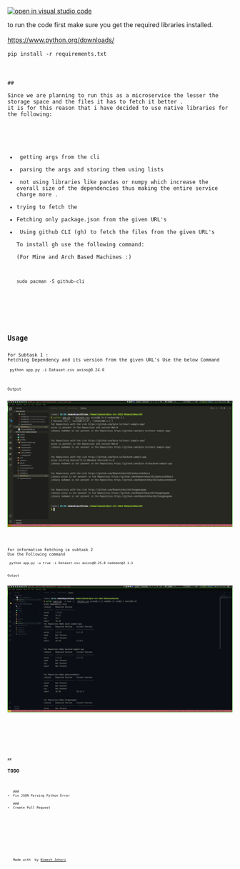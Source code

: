 [![open in visual studio code](https://classroom.github.com/assets/open-in-vscode-c66648af7eb3fe8bc4f294546bfd86ef473780cde1dea487d3c4ff354943c9ae.svg)](https://classroom.github.com/online_ide?assignment_repo_id=7943245&assignment_repo_type=assignmentrepo)
<div id="top">
to run the code first make sure you get the required libraries installed.
<br>
<br>
<a href="https://www.python.org/downloads/">https://www.python.org/downloads/</a>
<!-- code block -->
<pre class="code-block "><code>pip install -r requirements.txt 
</div>
<!-- large text div -->
##<div class="large-text-div">
Since we are planning to run this as a microservice the lesser the storage space and the files it has to fetch it better .
it is for this reason that i have decided to use native libraries for the following:
<br>
<br>
<ul>
<li> getting args from the cli </li>
<li> parsing the args and storing them using lists</li>
<li> not using libraries like pandas or numpy which increase the overall size of the dependencies thus making the entire service charge more . </li>
<li>trying to fetch the </li>
<li>Fetching only package.json from the given URL's </li>
<li> Using github CLI (gh) to fetch the files from the given URL's</li>
To install gh use the following command:
<br>(For Mine and Arch Based Machines :) 
<br>
<pre class="code-block "><code>sudo pacman -S github-cli
</div>

<!-- Usage -->
<div class="large-text-div">
<h2>Usage</h2>
For Subtask 1 :
Fetching Dependency and its version from the given URL's Use the below Command 
<pre class="code-block "><code> python app.py -i Dataset.csv axios@0.24.0 
</div>
Output
<div class="large-text-div">
<!-- image -->
<img src="./images/subtask1.png" alt="Subtask1 SS">
</div>
<!-- Large Text -->
<div class="large-text-div">
For information Fetching ie subtask 2
Use the Following command
<pre class="code-block "><code> python app.py -u true -i Dataset.csv axios@0.25.8 nodemon@2.1.1
</pre>
Output
<div class="large-text-div">
<!-- image -->
<img src="./images/subtask2.png" alt="Subtask2 SS">
</div>

<br>
<br>
<br>

<div class="large-text-div">
##<h2>TODO</h2>
<ul>
###<li>Fix JSON Parsing Python Error</li>
###<li>Create Pull Request</li>
<br>
<br>
<br>
<br>
<br>
<!-- Made With Love -->
Made with <i class="fa fa-heart" aria-hidden="true"></i> by <a href="github.com/NimeshJohari02">Nimesh Johari</a>
